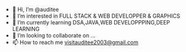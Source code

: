 - 👋 Hi, I’m @auditee
- 👀 I’m interested in FULL STACK & WEB DEVELOPPER & GRAPHICS
- 🌱 I’m currently learning DSA,JAVA,WEB DEVELOPPPING,DEEP LEARNING
- 💞️ I’m looking to collaborate on ...
- 📫 How to reach me visitauditee2003@gmail.com

<!---
auditee/auditee is a ✨ special ✨ repository because its `README.md` (this file) appears on your GitHub profile.
You can click the Preview link to take a look at your changes.
--->
